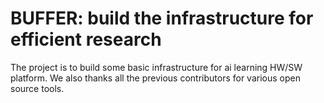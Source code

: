 # BUFFER: build the infrastructure for efficient research

The project is to build some basic infrastructure for ai learning HW/SW platform. We also thanks all the previous contributors for various open source tools.

